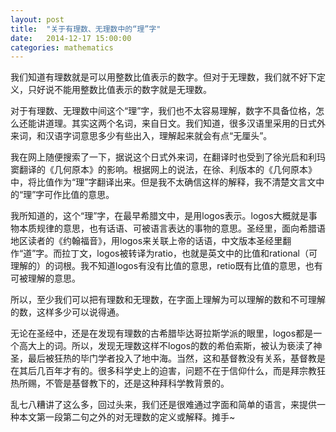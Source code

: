 ```yaml
---
layout: post
title:  "关于有理数、无理数中的“理”字"
date:   2014-12-17 15:00:00
categories: mathematics
---
```

我们知道有理数就是可以用整数比值表示的数字。但对于无理数，我们就不好下定义，只好说不能用整数比值表示的数字就是无理数。

对于有理数、无理数中间这个“理”字，我们也不太容易理解，数字不具备位格，怎么还能讲道理。其实这两个名词，来自日文。我们知道，很多汉语里采用的日式外来词，和汉语字词意思多少有些出入，理解起来就会有点“无厘头”。

我在网上随便搜索了一下，据说这个日式外来词，在翻译时也受到了徐光启和利玛窦翻译的《几何原本》的影响。根据网上的说法，在徐、利版本的《几何原本》中，将比值作为“理”字翻译出来。但是我不太确信这样的解释，我不清楚文言文中的“理”字可作比值的意思。

我所知道的，这个“理”字，在最早希腊文中，是用logos表示。logos大概就是事物本质规律的意思，也有话语、可被语言表达的事物的意思。圣经里，面向希腊语地区读者的《约翰福音》，用logos来关联上帝的话语，中文版本圣经里翻作“道”字。而拉丁文，logos被转译为ratio，也就是英文中的比值和rational（可理解的）的词根。我不知道logos有没有比值的意思，retio既有比值的意思，也有可被理解的意思。

所以，至少我们可以把有理数和无理数，在字面上理解为可以理解的数和不可理解的数，这样多少可以说得通。

无论在圣经中，还是在发现有理数的古希腊毕达哥拉斯学派的眼里，logos都是一个高大上的词。所以，发现无理数这样不logos的数的希伯索斯，被认为亵渎了神圣，最后被狂热的毕门学者投入了地中海。当然，这和基督教没有关系，基督教是在其后几百年才有的。很多科学史上的迫害，问题不在于信仰什么，而是拜宗教狂热所赐，不管是基督教下的，还是这种拜科学教背景的。

乱七八糟讲了这么多，回过头来，我们还是很难通过字面和简单的语言，来提供一种本文第一段第二句之外的对无理数的定义或解释。摊手~

